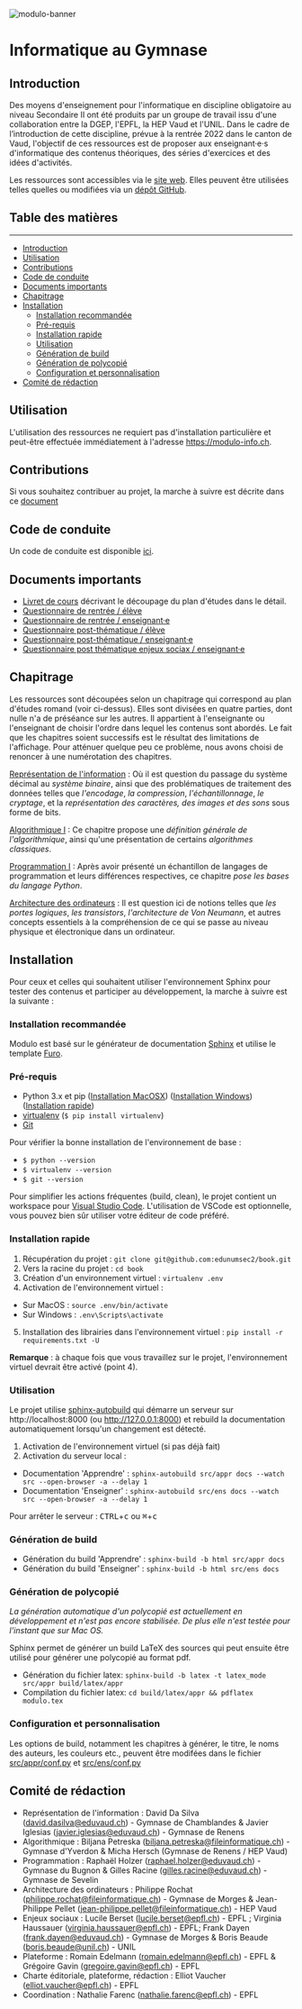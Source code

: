 ![modulo-banner](https://github.com/edunumsec2/modulo2/blob/main/source/_static/assets/modulo-head-banner.svg)

# Informatique au Gymnase

## Introduction

Des moyens d'enseignement pour l'informatique en discipline obligatoire au niveau Secondaire II ont été produits par un groupe de travail issu d'une collaboration entre la DGEP, l'EPFL, la HEP Vaud et l'UNIL. Dans le cadre de l’introduction de cette discipline, prévue à la rentrée 2022 dans le canton de Vaud, l'objectif de ces ressources est de proposer aux enseignant·e·s d'informatique des contenus théoriques, des séries d'exercices et des idées d'activités.

Les ressources sont accessibles via le [site web](https://modulo-info.ch/). Elles peuvent être utilisées telles quelles ou modifiées via un [dépôt GitHub](https://github.com/edunumsec2/book).

## Table des matières

---

- [Introduction](#introduction)
- [Utilisation](#utilisation)
- [Contributions](#contributions)
- [Code de conduite](#code-de-conduite)
- [Documents importants](#documents-importants)
- [Chapitrage](#chapitrage)
- [Installation](#installation)
  - [Installation recommandée](#installation-recommandée)
  - [Pré-requis](#pré-requis)
  - [Installation rapide](#installation-rapide)
  - [Utilisation](#utilisation)
  - [Génération de build](#génération-de-build)
  - [Génération de polycopié](#génération-de-pdf)
  - [Configuration et personnalisation](#configuration-et-personnalisation)
- [Comité de rédaction](#comité-de-rédaction)


## Utilisation

L'utilisation des ressources ne requiert pas d'installation particulière et peut-être effectuée immédiatement à l'adresse https://modulo-info.ch. 

## Contributions

Si vous souhaitez contribuer au projet, la marche à suivre est décrite dans ce [document](https://github.com/edunumsec2/book/blob/master/CONTRIBUTING.md)

## Code de conduite

Un code de conduite est disponible [ici](https://github.com/edunumsec2/book/blob/master/CODE_OF_CONDUCT.md). 

## Documents importants

* [Livret de cours](https://files.edunumsec2.ch/livret.pdf) décrivant le découpage du plan d'études dans le détail. 
* [Questionnaire de rentrée / élève](https://www.surveymonkey.com/r/VVZQYRR)
* [Questionnaire de rentrée / enseignant·e](https://www.surveymonkey.com/r/s2enspre)
* [Questionnaire post-thématique / élève](https://www.surveymonkey.com/r/s2elpostthem)
* [Questionnaire post-thématique / enseignant·e](https://www.surveymonkey.com/r/s2enspostthem)
* [Questionnaire post thématique enjeux sociax / enseignant·e](https://www.surveymonkey.com/r/s2postensejs)

## Chapitrage

Les ressources sont découpées selon un chapitrage qui correspond au plan d'études romand (voir ci-dessus). Elles sont divisées en quatre parties, dont nulle n'a de préséance sur les autres. Il appartient à l'enseignante ou l'enseignant de choisir l'ordre dans lequel les contenus sont abordés. Le fait que les chapitres soient successifs est le résultat des limitations de l'affichage. Pour atténuer quelque peu ce problème, nous avons choisi de renoncer à une numérotation des chapitres. 

[Représentation de l'information](https://apprendre.modulo-info.ch/content/appr/theme/rep-info/accueil/eleve.html)
: Où il est question du passage du système décimal au *système binaire*, ainsi que des problématiques de traitement des données telles que *l'encodage*, *la compression*, *l'échantillonnage*, *le cryptage*, et la *représentation des caractères, des images et des sons* sous forme de bits. 

[Algorithmique I](https://apprendre.modulo-info.ch/content/appr/theme/algo1/accueil/eleve.html)
: Ce chapitre propose une *définition générale de l'algorithmique*, ainsi qu'une présentation de certains *algorithmes classiques*. 

[Programmation I](https://apprendre.modulo-info.ch/content/appr/theme/prog1/accueil/elevenew.html)
: Après avoir présenté un échantillon de langages de programmation et leurs différences respectives, ce chapitre *pose les bases du langage Python*. 

[Architecture des ordinateurs](https://apprendre.modulo-info.ch/content/appr/theme/archi/accueil/eleve.html)
: Il est question ici de notions telles que *les portes logiques*, *les transistors*, *l'architecture de Von Neumann*, et autres concepts essentiels à la compréhension de ce qui se passe au niveau physique et électronique dans un ordinateur.

## Installation 

Pour ceux et celles qui souhaitent utiliser l'environnement Sphinx pour tester des contenus et participer au développement, la marche à suivre est la suivante : 

### Installation recommandée

Modulo est basé sur le générateur de documentation [Sphinx](https://www.sphinx-doc.org/en/master/) et utilise le template [Furo](https://github.com/pradyunsg/furo).

### Pré-requis

- Python 3.x et pip ([Installation MacOSX](https://docs.python-guide.org/starting/install3/osx/)) ([Installation Windows](https://docs.python-guide.org/starting/install3/win/)) ([Installation rapide](https://www.python.org/downloads/))
- [virtualenv](https://virtualenv.pypa.io/en/latest/) (`$ pip install virtualenv`)
- [Git](https://git-scm.com/book/en/v2/Getting-Started-Installing-Git)

Pour vérifier la bonne installation de l'environnement de base :
- `$ python --version`
- `$ virtualenv --version`
- `$ git --version`

Pour simplifier les actions fréquentes (build, clean), le projet contient un workspace pour [Visual Studio Code](https://code.visualstudio.com/). L'utilisation de VSCode est optionnelle, vous pouvez bien sûr utiliser votre éditeur de code préféré.

### Installation rapide

1. Récupération du projet : `git clone git@github.com:edunumsec2/book.git`
2. Vers la racine du projet : `cd book` 
3. Création d'un environnement virtuel : `virtualenv .env`
4. Activation de l'environnement virtuel : 
  - Sur MacOS : `source .env/bin/activate`
  - Sur Windows : `.env\Scripts\activate`
5. Installation des librairies dans l'environnement virtuel : `pip install -r requirements.txt -U`

**Remarque** : à chaque fois que vous travaillez sur le projet, l'environnement virtuel devrait être activé (point 4).

### Utilisation

Le projet utilise [sphinx-autobuild](https://github.com/executablebooks/sphinx-autobuild) qui démarre un serveur sur http://localhost:8000 (ou http://127.0.0.1:8000) et rebuild la documentation automatiquement lorsqu'un changement est détecté. 
1. Activation de l'environnement virtuel (si pas déjà fait)
2. Activation du serveur local :
  - Documentation 'Apprendre' : `sphinx-autobuild src/appr docs --watch src --open-browser -a --delay 1`
  - Documentation 'Enseigner' : `sphinx-autobuild src/ens docs --watch src --open-browser -a --delay 1`

Pour arrêter le serveur : <kbd>CTRL</kbd>+<kbd>c</kbd> ou <kbd>⌘</kbd>+<kbd>c</kbd>

### Génération de build

- Génération du build 'Apprendre' : `sphinx-build -b html src/appr docs`
- Génération du build 'Enseigner' : `sphinx-build -b html src/ens docs`


### Génération de polycopié
*La génération automatique d'un polycopié est actuellement en développement et n'est pas encore stabilisée. De plus elle n'est testée pour l'instant que sur Mac OS.*

Sphinx permet de générer un build LaTeX des sources qui peut ensuite être utilisé pour générer une polycopié au format pdf.

- Génération du fichier latex: `sphinx-build -b latex -t latex_mode src/appr build/latex/appr`
- Compilation du fichier latex: `cd build/latex/appr && pdflatex modulo.tex`

### Configuration et personnalisation

Les options de build, notamment les chapitres à générer, le titre, le noms des auteurs, les couleurs etc., peuvent être modifées dans le fichier [src/appr/conf.py](src/appr/conf.py) et [src/ens/conf.py](src/ens/conf.py)


## Comité de rédaction

- Représentation de l'information : David Da Silva (david.dasilva@eduvaud.ch) - Gymnase de Chamblandes & Javier Iglesias (javier.iglesias@eduvaud.ch) - Gymnase de Renens
- Algorithmique : Biljana Petreska (biljana.petreska@fileinformatique.ch) - Gymnase d'Yverdon & Micha Hersch (Gymnase de Renens / HEP Vaud)
- Programmation : Raphaël Holzer (raphael.holzer@eduvaud.ch) - Gymnase du Bugnon & Gilles Racine (gilles.racine@eduvaud.ch) - Gymnase de Sevelin
- Architecture des ordinateurs : Philippe Rochat (philippe.rochat@fileinformatique.ch) - Gymnase de Morges & Jean-Philippe Pellet (jean-philippe.pellet@fileinformatique.ch) - HEP Vaud
- Enjeux sociaux : Lucile Berset (lucile.berset@epfl.ch) - EPFL ;  Virginia Haussauer (virginia.haussauer@epfl.ch) - EPFL;  Frank Dayen (frank.dayen@eduvaud.ch) - Gymnase de Morges & Boris Beaude (boris.beaude@unil.ch) - UNIL
- Plateforme : Romain Edelmann (romain.edelmann@epfl.ch) - EPFL & Grégoire Gavin (gregoire.gavin@epfl.ch) - EPFL
- Charte éditoriale, plateforme, rédaction : Elliot Vaucher (elliot.vaucher@epfl.ch) - EPFL
- Coordination : Nathalie Farenc (nathalie.farenc@epfl.ch) - EPFL
